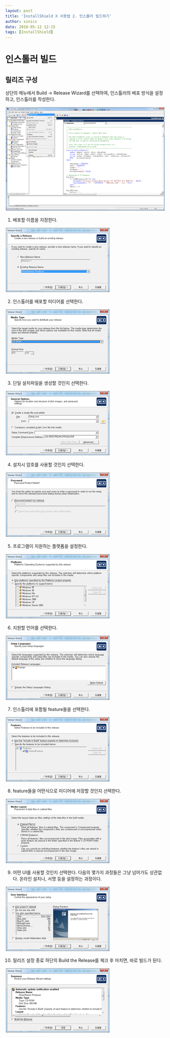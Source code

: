 ```yaml
---
layout: post
title: 'InstallShield X 사용법 2. 인스톨러 빌드하기'
author: xinics
date: 2010-05-12 12:15
tags: [InstallShield]
---
```


# 인스톨러 빌드

## 릴리즈 구성
상단의 메뉴에서 Build -> Release Wizard를 선택하여, 인스톨러의 배포 방식을 설정하고, 인스톨러를 작성한다.

![createImage](/files/2010/05/12/Part-2/image1.png)

1. 배포할 이름을 지정한다.

![createImage](/files/2010/05/12/Part-2/image2.png)
 

2. 인스톨러를 배포할 미디어를 선택한다.

![createImage](/files/2010/05/12/Part-2/image3.png)
 
3. 단일 설치파일을 생성할 것인지 선택한다.
 
![createImage](/files/2010/05/12/Part-2/image4.png)

4. 설치시 암호를 사용할 것인지 선택한다.
 
![createImage](/files/2010/05/12/Part-2/image5.png)

5. 프로그램이 지원하는 플랫폼을 설정한다.
 
![createImage](/files/2010/05/12/Part-2/image6.png)

6. 지원할 언어를 선택한다.

![createImage](/files/2010/05/12/Part-2/image7.png)

7. 인스톨러에 포함될 feature들을 선택한다.
 
![createImage](/files/2010/05/12/Part-2/image8.png)

8. feature들을 어떤식으로 미디어에 저장할 것인지 선택한다.

![createImage](/files/2010/05/12/Part-2/image9.png)
 
9. 어떤 UI를 사용할 것인지 선택한다.
다음의 몇가지 과정들은 그냥 넘어가도 상관없다. 온라인 설치나, 서명 등을 설정하는 과정이다.
 
![createImage](/files/2010/05/12/Part-2/image10.png)

10. 릴리즈 설정 종료
하단의 Build the Release를 체크 후 마치면, 바로 빌드가 된다. 

![createImage](/files/2010/05/12/Part-2/image11.png)
